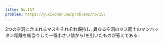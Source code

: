 ```yaml
---
title: No.157
problem: https://yukicoder.me/problems/no/157
---
```

2つの空洞に含まれるマスをそれぞれ保持し, 異なる空洞のマス同士のマンハッタン距離を総当りして一番小さい値から1を引いたものが答えである.
